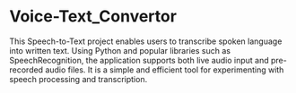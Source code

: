 # Voice-Text_Convertor
This Speech-to-Text project enables users to transcribe spoken language into written text.   Using Python and popular libraries such as SpeechRecognition, the application supports both live audio input and pre-recorded audio files.   It is a simple and efficient tool for experimenting with speech processing and transcription.
